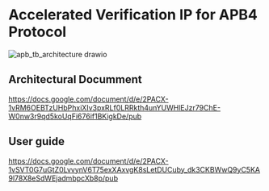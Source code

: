 # Accelerated Verification IP for APB4 Protocol

![apb_tb_architecture drawio](https://user-images.githubusercontent.com/104111334/165576256-591b9620-a088-4d10-a517-0c6f4fbaec73.png)

## Architectural Documment
https://docs.google.com/document/d/e/2PACX-1vRM6OEBTzUHbPhxiXIv3pxRLf0LRRkth4unYUWHlEJzr79ChE-W0nw3r9qd5koUqFi676if1BKigkDe/pub

## User guide
https://docs.google.com/document/d/e/2PACX-1vSVT0G7uGtZ0LvvynV6T75exXAxvgK8sLetDUCuby_dk3CKBWwQ9yC5KA9l78X8eSdWEjadmbpcXb8p/pub
